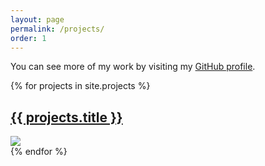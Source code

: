 ```yaml
---
layout: page
permalink: /projects/
order: 1
---
```


You can see more of my work by visiting my [GitHub profile](https://github.com/behica).

{% for projects in site.projects %}
  <section>
    <h1 class='pb2 tc'><a href="{{ projects.url }}">{{ projects.title }}</a></h1>
    <div class='portfolio pb4'>
    <a href="{{ projects.url }}"><img class='dim' src="{{ projects.thumbnail }}" /></a>
    </div>
  </section>
{% endfor %}
